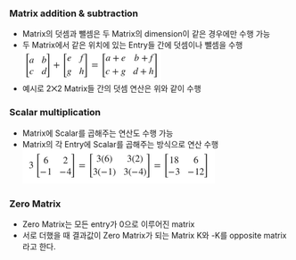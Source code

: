### Matrix addition & subtraction
- Matrix의 덧셈과 뺄셈은 두 Matrix의 dimension이 같은 경우에만 수행 가능
- 두 Matrix에서 같은 위치에 있는 Entry들 간에 덧셈이나 뺄셈을 수행
![alt text](../images/Linear%20Algebra-Operations%20on%20two%20matrices-Matrix%20addition%20&%20subtraction-연산%20예시.png)
- 예시로 2⨉2 Matrix들 간의 덧셈 연산은 위와 같이 수행

### Scalar multiplication
- Matrix에 Scalar를 곱해주는 연산도 수행 가능
- Matrix의 각 Entry에 Scalar를 곱해주는 방식으로 연산 수행
![alt text](../images/Linear%20Algebra-Operations%20on%20two%20matrices-Scalar%20multipication-연산%20예시.png)

### Zero Matrix
- Zero Matrix는 모든 entry가 0으로 이루어진 matrix
- 서로 더했을 때 결과값이 Zero Matrix가 되는 Matrix K와 -K를 opposite matrix라고 한다.